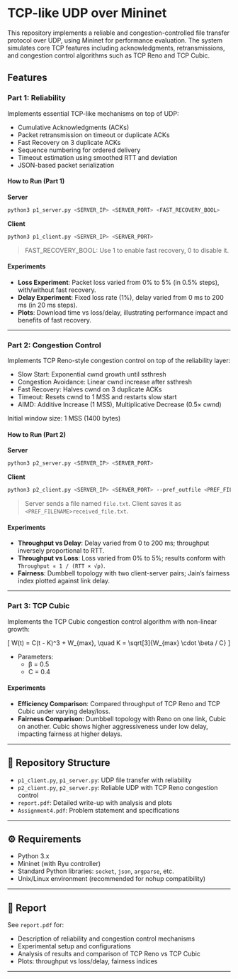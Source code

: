 # TCP-like UDP over Mininet

This repository implements a reliable and congestion-controlled file transfer protocol over UDP, using Mininet for performance evaluation. The system simulates core TCP features including acknowledgments, retransmissions, and congestion control algorithms such as TCP Reno and TCP Cubic.

## Features

### Part 1: Reliability

Implements essential TCP-like mechanisms on top of UDP:

- Cumulative Acknowledgments (ACKs)
- Packet retransmission on timeout or duplicate ACKs
- Fast Recovery on 3 duplicate ACKs
- Sequence numbering for ordered delivery
- Timeout estimation using smoothed RTT and deviation
- JSON-based packet serialization

#### How to Run (Part 1)

**Server**
```bash
python3 p1_server.py <SERVER_IP> <SERVER_PORT> <FAST_RECOVERY_BOOL>
```

**Client**
```bash
python3 p1_client.py <SERVER_IP> <SERVER_PORT>
```

> FAST_RECOVERY_BOOL: Use 1 to enable fast recovery, 0 to disable it.

#### Experiments

- **Loss Experiment**: Packet loss varied from 0% to 5% (in 0.5% steps), with/without fast recovery.
- **Delay Experiment**: Fixed loss rate (1%), delay varied from 0 ms to 200 ms (in 20 ms steps).
- **Plots**: Download time vs loss/delay, illustrating performance impact and benefits of fast recovery.

---

### Part 2: Congestion Control

Implements TCP Reno-style congestion control on top of the reliability layer:

- Slow Start: Exponential cwnd growth until ssthresh
- Congestion Avoidance: Linear cwnd increase after ssthresh
- Fast Recovery: Halves cwnd on 3 duplicate ACKs
- Timeout: Resets cwnd to 1 MSS and restarts slow start
- AIMD: Additive Increase (1 MSS), Multiplicative Decrease (0.5× cwnd)

Initial window size: 1 MSS (1400 bytes)

#### How to Run (Part 2)

**Server**
```bash
python3 p2_server.py <SERVER_IP> <SERVER_PORT>
```

**Client**
```bash
python3 p2_client.py <SERVER_IP> <SERVER_PORT> --pref_outfile <PREF_FILENAME>
```

> Server sends a file named `file.txt`. Client saves it as `<PREF_FILENAME>received_file.txt`.

#### Experiments

- **Throughput vs Delay**: Delay varied from 0 to 200 ms; throughput inversely proportional to RTT.
- **Throughput vs Loss**: Loss varied from 0% to 5%; results conform with `Throughput ∝ 1 / (RTT × √p)`.
- **Fairness**: Dumbbell topology with two client-server pairs; Jain’s fairness index plotted against link delay.

---

### Part 3: TCP Cubic

Implements the TCP Cubic congestion control algorithm with non-linear growth:

\[
W(t) = C(t - K)^3 + W_{max}, \quad K = \sqrt[3]{W_{max} \cdot \beta / C}
\]

- Parameters:
  - β = 0.5
  - C = 0.4

#### Experiments

- **Efficiency Comparison**: Compared throughput of TCP Reno and TCP Cubic under varying delay/loss.
- **Fairness Comparison**: Dumbbell topology with Reno on one link, Cubic on another. Cubic shows higher aggressiveness under low delay, impacting fairness at higher delays.

---

## 📁 Repository Structure

- `p1_client.py`, `p1_server.py`: UDP file transfer with reliability
- `p2_client.py`, `p2_server.py`: Reliable UDP with TCP Reno congestion control
- `report.pdf`: Detailed write-up with analysis and plots
- `Assignment4.pdf`: Problem statement and specifications

---

## ⚙️ Requirements

- Python 3.x
- Mininet (with Ryu controller)
- Standard Python libraries: `socket`, `json`, `argparse`, etc.
- Unix/Linux environment (recommended for nohup compatibility)

---

## 📝 Report

See `report.pdf` for:

- Description of reliability and congestion control mechanisms
- Experimental setup and configurations
- Analysis of results and comparison of TCP Reno vs TCP Cubic
- Plots: throughput vs loss/delay, fairness indices

---



